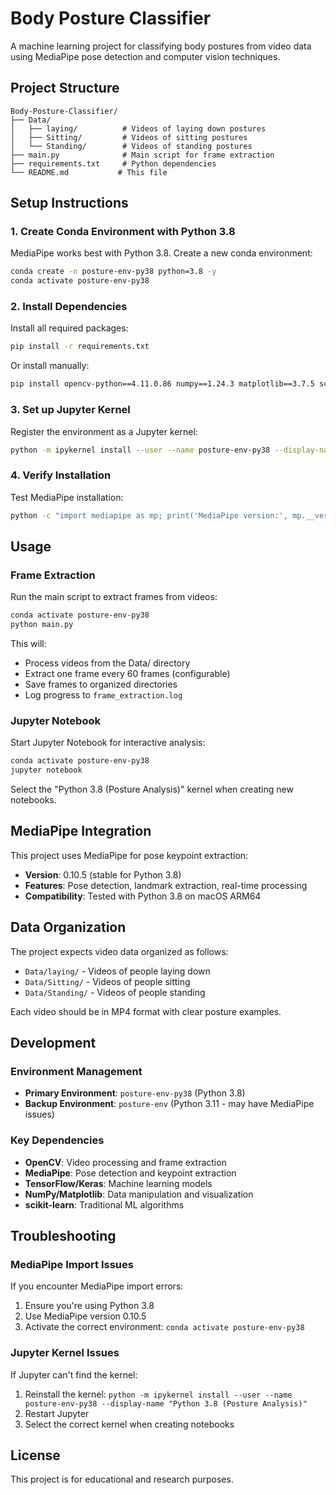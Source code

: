 # Body Posture Classifier

A machine learning project for classifying body postures from video data using MediaPipe pose detection and computer vision techniques.

## Project Structure

```
Body-Posture-Classifier/
├── Data/
│   ├── laying/          # Videos of laying down postures
│   ├── Sitting/         # Videos of sitting postures  
│   └── Standing/        # Videos of standing postures
├── main.py              # Main script for frame extraction
├── requirements.txt     # Python dependencies
└── README.md           # This file
```

## Setup Instructions

### 1. Create Conda Environment with Python 3.8

MediaPipe works best with Python 3.8. Create a new conda environment:

```bash
conda create -n posture-env-py38 python=3.8 -y
conda activate posture-env-py38
```

### 2. Install Dependencies

Install all required packages:

```bash
pip install -r requirements.txt
```

Or install manually:

```bash
pip install opencv-python==4.11.0.86 numpy==1.24.3 matplotlib==3.7.5 scikit-learn==1.3.2 tensorflow==2.13.0 keras==2.13.1 pillow==10.4.0 mediapipe==0.10.5 jupyter notebook ipykernel
```

### 3. Set up Jupyter Kernel

Register the environment as a Jupyter kernel:

```bash
python -m ipykernel install --user --name posture-env-py38 --display-name "Python 3.8 (Posture Analysis)"
```

### 4. Verify Installation

Test MediaPipe installation:

```bash
python -c "import mediapipe as mp; print('MediaPipe version:', mp.__version__); mp_pose = mp.solutions.pose; print('MediaPipe pose import successful!')"
```

## Usage

### Frame Extraction

Run the main script to extract frames from videos:

```bash
conda activate posture-env-py38
python main.py
```

This will:
- Process videos from the Data/ directory
- Extract one frame every 60 frames (configurable)
- Save frames to organized directories
- Log progress to `frame_extraction.log`

### Jupyter Notebook

Start Jupyter Notebook for interactive analysis:

```bash
conda activate posture-env-py38
jupyter notebook
```

Select the "Python 3.8 (Posture Analysis)" kernel when creating new notebooks.

## MediaPipe Integration

This project uses MediaPipe for pose keypoint extraction:

- **Version**: 0.10.5 (stable for Python 3.8)
- **Features**: Pose detection, landmark extraction, real-time processing
- **Compatibility**: Tested with Python 3.8 on macOS ARM64

## Data Organization

The project expects video data organized as follows:

- `Data/laying/` - Videos of people laying down
- `Data/Sitting/` - Videos of people sitting  
- `Data/Standing/` - Videos of people standing

Each video should be in MP4 format with clear posture examples.

## Development

### Environment Management

- **Primary Environment**: `posture-env-py38` (Python 3.8)
- **Backup Environment**: `posture-env` (Python 3.11 - may have MediaPipe issues)

### Key Dependencies

- **OpenCV**: Video processing and frame extraction
- **MediaPipe**: Pose detection and keypoint extraction
- **TensorFlow/Keras**: Machine learning models
- **NumPy/Matplotlib**: Data manipulation and visualization
- **scikit-learn**: Traditional ML algorithms

## Troubleshooting

### MediaPipe Import Issues

If you encounter MediaPipe import errors:

1. Ensure you're using Python 3.8
2. Use MediaPipe version 0.10.5
3. Activate the correct environment: `conda activate posture-env-py38`

### Jupyter Kernel Issues

If Jupyter can't find the kernel:

1. Reinstall the kernel: `python -m ipykernel install --user --name posture-env-py38 --display-name "Python 3.8 (Posture Analysis)"`
2. Restart Jupyter
3. Select the correct kernel when creating notebooks

## License

This project is for educational and research purposes.
